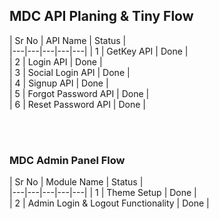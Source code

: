 ## MDC API Planing & Tiny Flow

|  Sr No |  API Name |  Status  |  
|---|---|---|---|---|
|   1 |  GetKey API |   Done |  
|  2  |  Login API |  Done |  
|  3  |  Social Login API |  Done |  
|  4  |  Signup API | Done |  
|  5  |  Forgot Password API | Done |     
|  6  |  Reset Password API | Done |  

<br><br>

### MDC Admin Panel Flow


|  Sr No |  Module Name |  Status  |  
|---|---|---|---|---|
|   1 |  Theme Setup |   Done |  
|  2  |  Admin Login & Logout Functionality |  Done |  
